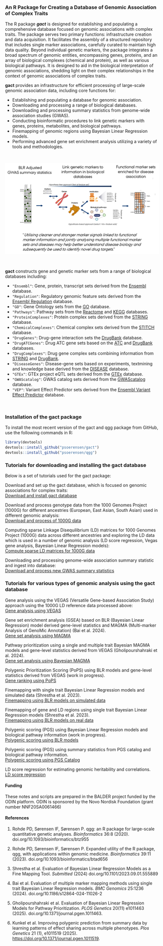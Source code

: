
<!-- README.md is generated from README.Rmd. Please edit that file -->

### An R Package for Creating a Database of Genomic Association of Complex Traits

The R package ***gact*** is designed for establishing and populating a
comprehensive database focused on genomic associations with complex
traits. The package serves two primary functions: infrastructure
creation and data acquisition. It facilitates the assembly of a
structured repository that includes single marker associations,
carefully curated to maintain high data quality. Beyond individual
genetic markers, the package integrates a broad spectrum of genomic
entities, encompassing genes, proteins, and an array of biological
complexes (chemical and protein), as well as various biological
pathways. It is designed to aid in the biological interpretation of
genomic associations, shedding light on their complex relationships in
the context of genomic associations of complex traits.

**gact** provides an infrastructure for efficient processing of
large-scale genomic association data, including core functions for:

- Establishing and populating a database for genomic association.
- Downloading and processing a range of biological databases.
- Downloading and processing summary statistics from genome-wide
  association studies (GWAS).
- Conducting bioinformatic procedures to link genetic markers with
  genes, proteins, metabolites, and biological pathways.
- Finemapping of genomic regions using Bayesian Linear Regression
  models.
- Performing advanced gene set enrichment analysis utilizing a variety
  of tools and methodologies.

<br>

![](Images/Concept.png) <br>

<br>

**gact** constructs gene and genetic marker sets from a range of
biological databases including:

- `"Ensembl"`: Gene, protein, transcript sets derived from the
  [Ensembl](https://www.ensembl.org/index.html) database.
- `"Regulation"`: Regulatory genomic feature sets derived from the
  [Ensembl
  Regulation](https://www.ensembl.org/info/genome/funcgen/index.html)
  database.
- `"GO"`: Gene Ontology sets from the [GO](https://geneontology.org)
  database.
- `"Pathways"`: Pathway sets from the [Reactome](https://reactome.org)
  and [KEGG](https://www.genome.jp/kegg/pathway.html) databases.
- `"ProteinComplexes"`: Protein complex sets derived from the
  [STRING](https://string-db.org) database.
- `"ChemicalComplexes"`: Chemical complex sets derived from the
  [STITCH](http://stitch.embl.de/) database.
- `"DrugGenes"`: Drug-gene interaction sets the
  [DrugBank](https://go.drugbank.com) database.
- `"DrugATCGenes"`: Drug ATC gene sets based on the
  [ATC](https://www.whocc.no/atc_ddd_index/) and
  [DrugBank](https://go.drugbank.com) databases.
- `"DrugComplexes"`: Drug gene complex sets combining information from
  [STRING](https://string-db.org) and
  [DrugBank](https://go.drugbank.com).
- `"DiseaseGenes"`: Disease-gene sets based on experiments, textmining
  and knowledge base derived from the
  [DISEASE](https://diseases.jensenlab.org/Search) database.
- `"GTEx"`: GTEx project eQTL sets derived from the
  [GTEx](https://www.gtexportal.org/home/downloads/adult-gtex/overview)
  database.
- `"GWAScatalog"`: GWAS catalog sets derived from the
  [GWAScatalog](https://www.ebi.ac.uk/gwas/) database.
- `"VEP"`: Variant Effect Predictor sets derived from the [Ensembl
  Variant Effect
  Predictor](https://grch37.ensembl.org/info/docs/tools/vep) database.

<br>

### Installation of the gact package

To install the most recent version of the gact and qgg package from
GitHub, use the following commands in R:

``` r
library(devtools)
devtools::install_github("psoerensen/gact")
devtools::install_github("psoerensen/qgg")
```

### Tutorials for downloading and installing the gact database

Below is a set of tutorials used for the gact package:

Download and set up the gact database, which is focused on genomic
associations for complex traits:  
[Download and install gact
database](Document/Download_and_install_gact_database.html)

Download and process genotype data from the 1000 Genomes Project (1000G)
for different ancestries (European, East Asian, South Asian) used in
different genomic analysis:  
[Download and process of 1000G data](Document/Process_1000G.html)

Computing sparse Linkage Disequilibrium (LD) matrices for 1000 Genomes
Project (1000G) data across different ancestries and exploring the LD
data which is used in a number of genomic analysis (LD score regression,
Vegas gene analysis, Bayesian Linear Regression models):  
[Compute sparse LD matrices for 1000G
data](Document/Compute_sparseLD_1000G.html)

Downloading and processing genome-wide association summary statistic and
ingest into database:  
[Download and process new GWAS summary
statistics](Document/Download_and_process_gwas.html)

### Tutorials for various types of genomic analysis using the gact database

Gene analysis using the VEGAS (Versatile Gene-based Association Study)
approach using the 1000G LD reference data processed above:  
[Gene analysis using VEGAS](Document/Gene_analysis_vegas.html)

Gene set enrichment analysis (GSEA) based on BLR (Bayesian Linear
Regression) model derived gene-level statistics and MAGMA (Multi-marker
Analysis of GenoMic Annotation) (Bai et al. 2024).  
[Gene set analysis using MAGMA](Document/Gene_set_analysis_magma.html)

Pathway prioritization using a single and multiple trait Bayesian MAGMA
models and gene-level statistics derived from VEGAS (Gholipourshahraki
et al. 2024).  
[Gene set analysis using Bayesian
MAGMA](Document/Gene_set_analysis_bayesian_magma.html)

Polygenic Prioritization Scoring (PoPS) using BLR models and gene-level
statistics derived from VEGAS (work in progress).  
[Gene ranking using PoPS](Document/Gene_ranking_bayesian_pops.html)

Finemapping with single trait Bayesian Linear Regression models and
simulated data (Shrestha et al. 2023).  
[Finemapping using BLR models on simulated
data](Document/Finemapping_bayesian_linear_regression_simulated_data.html)

Finemapping of gene and LD regions using single trait Bayesian Linear
Regression models (Shrestha et al. 2023).  
[Finemapping using BLR models on real
data](Document/Finemapping_bayesian_linear_regression_real_data.html)

Polygenic scoring (PGS) using Bayesian Linear Regression models and
biological pathway information (work in progress).  
[Polygenic scoring using BLR
models](Document/Polygenic_scoring_bayesian_linear_regression.html)

Polygenic scoring (PGS) using summary statistics from PGS catalog and
biological pathway information.  
[Polygenic scoring using PGS
Catalog](Document/Polygenic_scoring_pgscatalog.html)

LD score regression for estimating genomic heritability and
correlations.  
[LD score regression](Document/LD_score_regression.html)

#### Funding

These notes and scripts are prepared in the BALDER project funded by the
ODIN platform. ODIN is sponsored by the Novo Nordisk Foundation (grant
number NNF20SA0061466)

#### References

1.  Rohde PD, Sørensen IF, Sørensen P. qgg: an R package for large-scale
    quantitative genetic analyses. *Bioinformatics* 36:8 (2020).
    doi.org/10.1093/bioinformatics/btz955

2.  Rohde PD, Sørensen IF, Sørensen P. Expanded utility of the R
    package, qgg, with applications within genomic medicine.
    *Bioinformatics* 39:11 (2023).
    doi.org/10.1093/bioinformatics/btad656

3.  Shrestha et al. Evaluation of Bayesian Linear Regression Models as a
    Fine Mapping Tool. *Submitted* (2024)
    doi.org/10.1101/2023.09.01.555889

4.  Bai et al. Evaluation of multiple marker mapping methods using
    single trait Bayesian Linear Regression models. *BMC Genomics*
    25:1236 (2024). doi.org/10.1186/s12864-024-11026-2

5.  Gholipourshahraki et al. Evaluation of Bayesian Linear Regression
    Models for Pathway Prioritization. *PLOS Genetics* 20(11) e1011463
    (2025). doi.org/10.1371/journal.pgen.1011463.

6.  Kunkel et al. Improving polygenic prediction from summary data by
    learning patterns of effect sharing across multiple phenotypes.
    *Plos Genetics* 21 (1), e1011519 (2025).
    <https://doi.org/10.1371/journal.pgen.1011519>.

<!-- ### Need -->
<!-- The genomic research community is accumulating vast quantities of data on genomic associations with complex traits at an unprecedented pace. The primary challenges are the complexity of biologically interpreting genomic data and the absence of a unified repository capable of supporting both the storage of diverse genomic information and complex bioinformatic analyses. This repository is essential for facilitating the interpretation of large-scale genomic association data, bridging the gap between data collection and biological understanding. -->
<!-- ### Approach -->
<!-- We provide a streamlined solution that enhances research efficiency and fosters a deeper biological comprehension of genomic associations, addressing both current challenges and enabling future discoveries by providing: -->
<!-- * Infrastructure Creation: Establishes an accessible, structured database for genomic data, ensuring ease of organization and access. -->
<!-- * Data Acquisition: Automates the collection and integration of biological databases and GWAS summary statistics, simplifying the assembly of diverse genomic data. -->
<!-- * Bioinformatic Analysis: Offers tools for linking genetic markers to genes, proteins, and pathways, facilitating a deeper genetic understanding of complex traits. -->
<!-- * Advanced Analytical Tools: Supports precise genomic region mapping and enrichment analysis, enhancing the analysis of genetic contributions to complex traits. -->
<!-- ### Benefit -->
<!-- Our solution's benefits collectively enhance the capacity for advanced genomic research, making our software a valuable tool for uncovering deeper insights into complex traits and driving forward the field of genomics. -->
<!-- * Comprehensive Genomic Analysis: Enables detailed studies of complex traits through efficient data processing and analysis tools, allowing for more in-depth research outcomes. -->
<!-- * Streamlined Workflow: Automates data handling, saving considerable time and resources, thus facilitating more ambitious genomic research projects. -->
<!-- * Enhanced Data Quality: Ensures the reliability of research findings through meticulous curation and sophisticated analytical techniques, raising the standard of data integrity. -->
<!-- * Innovative Research Opportunities: Opens the door to groundbreaking studies by integrating diverse bioinformatic tools and methodologies, fostering innovation in genomic research. -->
<!-- ### Competition -->
<!-- Compared to other genomic databases and analysis tools, our software stands out due to its: -->
<!-- * All-encompassing Approach: It not only compiles an extensive range of genomic data but also provides advanced tools for bioinformatic analysis and interpretation, offering a more holistic solution for genomic research. -->
<!-- * Automation and Efficiency: The package's ability to automate the downloading, processing, and analysis of complex genomic data sets it apart, enhancing research efficiency. -->
<!-- * Quality and Reliability: Emphasizing rigorous data curation and the use of advanced analytical techniques ensures that the gact package meets the highest standards of data integrity and research validity. -->
<!-- In summary, our software addresses the critical needs of the genomic research community by providing an integrated, efficient, and high-quality platform for exploring genomic associations with complex traits, significantly advancing the potential for discovery and innovation in the field. -->
